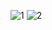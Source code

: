 ![1](https://cloud.githubusercontent.com/assets/16939699/13373049/95d615a0-dd82-11e5-8d81-451726266eb6.png)
![2](https://cloud.githubusercontent.com/assets/16939699/13373050/9a78c454-dd82-11e5-9494-6ef84f137493.png)
